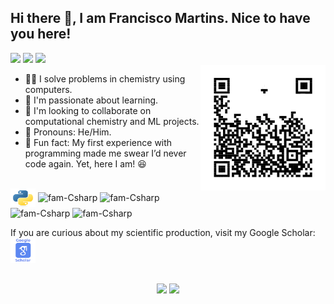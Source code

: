 Hi there 👋, I am Francisco Martins. Nice to have you here!
---
<div> 
<a href="https://www.linkedin.com/public-profile/settings?trk=d_flagship3_profile_self_view_public_profile" target="_blank"><img src="https://img.shields.io/badge/-LinkedIn-%230077B5?style=for-the-badge&logo=linkedin&logoColor=white" target="_blank"></a> 
<a href = "mailto:francisco.qui.martins@gmail.com"><img src="https://img.shields.io/badge/-Gmail-%23333?style=for-the-badge&logo=gmail&logoColor=white" target="_blank"></a>
<a href="https://www.instagram.com/pychemie/" target="_blank"><img src="https://img.shields.io/badge/-Instagram-%23E4405F?style=for-the-badge&logo=instagram&logoColor=white" target="_blank"></a>

</div>

<img src= "./images/giphy.gif" align = right width = "200px">

- 👨‍🔬 I solve problems in chemistry using computers.
- 📗 I'm passionate about learning.
- 🤝 I'm looking to collaborate on computational chemistry and ML projects.
- 👨 Pronouns: He/Him.
- 🤯 Fun fact: My first experience with programming made me swear I’d never code again. Yet, here I am! 😆

<div style="display: inline_block"><br>
  <img align="center" alt="fam-Python" height="30" width="40" src="https://raw.githubusercontent.com/devicons/devicon/master/icons/python/python-original.svg">
  <img align="center" alt="fam-Csharp" height="30" width="40" src="https://cdn.jsdelivr.net/gh/devicons/devicon@latest/icons/anaconda/anaconda-original.svg">
  <img align="center" alt="fam-Csharp" height="30" width="40" src="https://cdn.jsdelivr.net/gh/devicons/devicon@latest/icons/r/r-original.svg"> 
  <img align="center" alt="fam-Csharp" height="30" width="40" src="https://cdn.jsdelivr.net/gh/devicons/devicon@latest/icons/jupyter/jupyter-original-wordmark.svg">
  <img align="center" alt="fam-Csharp" height="30" width="40" src="https://cdn.jsdelivr.net/gh/devicons/devicon@latest/icons/bash/bash-original.svg">
</div>

If you are curious about my scientific production, visit my Google Scholar: 
<a href="https://scholar.google.com/citations?user=Q2KapsMAAAAJ&hl=pt-BR" target="_blank">
  <img src="./images/Google_Scholar_blue_logo.png" alt="Google Scholar" height="40" width="40">
</a>

  ##
 
<div align="center">
<img src="https://github-readme-stats.vercel.app/api/top-langs/?username=MartFrancisco&show_icons=true&theme=swift&count_private=true"/>
<img src="https://github-readme-stats.vercel.app/api?username=MartFrancisco&show_icons=true&theme=swift&count_private=true"/>
</div>
